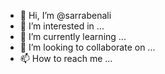 - 👋 Hi, I’m @sarrabenali
- 👀 I’m interested in ...
- 🌱 I’m currently learning ...
- 💞️ I’m looking to collaborate on ...
- 📫 How to reach me ...

<!---
sarrabenali/sarrabenali is a ✨ special ✨ repository because its `README.md` (this file) appears on your GitHub profile.
You can click the Preview link to take a look at your changes.
--->
